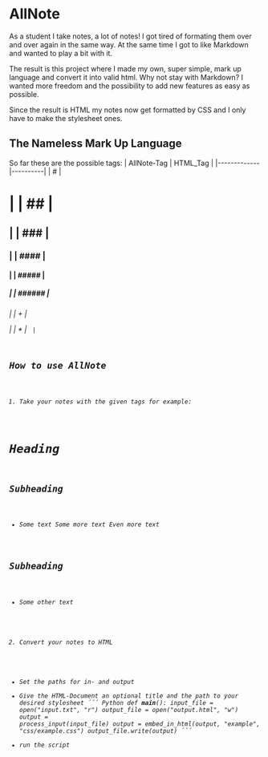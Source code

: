 # AllNote
As a student I take notes, a lot of notes!
I got tired of formating them over and over again in the same way.
At the same time I got to like Markdown and wanted to play a bit with it.

The result is this project where I made my own, super simple, mark up language and convert it into valid html.
Why not stay with Markdown? I wanted more freedom and the possibility to add new features as easy as possible.

Since the result is HTML my notes now get formatted by CSS and I only have to make the stylesheet ones.

## The Nameless Mark Up Language
So far these are the possible tags:
| AllNote-Tag | HTML_Tag |
|-------------|----------|
|      #      |   <h1>   |
|      ##     |   <h2>   |
|     ###     |   <h3>   |
|     ####    |   <h4>   |
|    #####    |   <h5>   |
|    ######   |   <h6>   |
|      +      |    <p>   |
|      *      |  <code>  |

## How to use AllNote
1. Take your notes with the given tags for example:
 # Heading
 ## Subheading
 + Some text
 Some more text
 Even more text

 ## Subheading
 + Some other text

 2. Convert your notes to HTML
 - Set the paths for in- and output
 - Give the HTML-Document an optional title and the path to your desired stylesheet
 ´´´ Python
 def __main__():
    input_file = open("input.txt", "r")
    output_file = open("output.html", "w")
    output = process_input(input_file)
    output = embed_in_html(output, "example", "css/example.css")
    output_file.write(output)
 ´´´
 - run the script